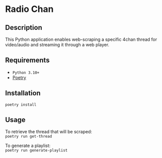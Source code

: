 # Radio Chan

## Description
This Python application enables web-scraping a specific 4chan thread for video/audio and streaming it through a web 
player.

## Requirements
* `Python 3.10+`
* [Poetry](https://python-poetry.org/)

## Installation
`poetry install`

## Usage
To retrieve the thread that will be scraped:  
`poetry run get-thread`  


To generate a playlist:  
`poetry run generate-playlist`  
